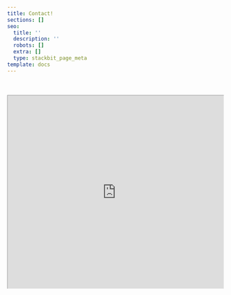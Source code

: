 ```yaml
---
title: Contact!
sections: []
seo:
  title: ''
  description: ''
  robots: []
  extra: []
  type: stackbit_page_meta
template: docs
---
```

<br>
<br>

<iframe src="https://bgoonz-blog-v3-0.netlify.app/contact/" height="600px" width="100%" style="zoom:0.75;">
</iframe>



